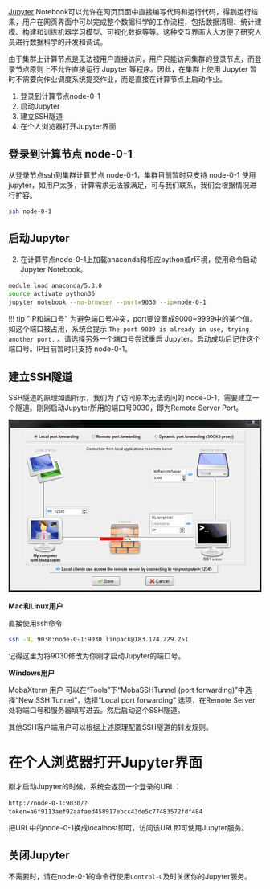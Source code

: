 [Jupyter][1] Notebook可以允许在网页页面中直接编写代码和运行代码，得到运行结果，用户在网页界面中可以完成整个数据科学的工作流程，包括数据清理、统计建模、构建和训练机器学习模型、可视化数据等等。这种交互界面大大方便了研究人员进行数据科学的开发和调试。

由于集群上计算节点是无法被用户直接访问，用户只能访问集群的登录节点，而登录节点原则上不允许直接运行 Jupyter 等程序。因此，在集群上使用 Jupyter 暂时不需要向作业调度系统提交作业，而是直接在计算节点上启动作业。

1. 登录到计算节点node-0-1
2. 启动Jupyter
3. 建立SSH隧道
4. 在个人浏览器打开Jupyter界面

## 登录到计算节点 node-0-1

从登录节点ssh到集群计算节点 node-0-1，集群目前暂时只支持 node-0-1 使用 jupyter，如用户太多，计算需求无法被满足，可与我们联系，我们会根据情况进行扩容。

```bash
ssh node-0-1
```

## 启动Jupyter

2. 在计算节点node-0-1上加载anaconda和相应python或r环境，使用命令启动Jupyter Notebook。

```bash
module load anaconda/5.3.0
source activate python36
jupyter notebook --no-browser --port=9030 --ip=node-0-1
```

!!! tip "IP和端口号"
    为避免端口号冲突，port要设置成9000~9999中的某个值。如这个端口被占用，系统会提示 `The port 9030 is already in use, trying another port.` 。请选择另外一个端口号尝试重启 Jupyter。启动成功后记住这个端口号。IP目前暂时只支持 node-0-1。

## 建立SSH隧道

SSH隧道的原理如图所示，我们为了访问原本无法访问的 node-0-1，需要建立一个隧道。刚刚启动Jupyter所用的端口号9030，即为Remote Server Port。

![SSH隧道](../img/local-port-forwarding.png)

**Mac和Linux用户**

直接使用ssh命令

```bash
ssh -NL 9030:node-0-1:9030 linpack@183.174.229.251
```

记得这里为将9030修改为你刚才启动Jupyter的端口号。

**Windows用户**

MobaXterm 用户 可以在“Tools”下“MobaSSHTunnel (port forwarding)”中选择“New SSH Tunnel”，选择“Local port forwarding” 选项，在Remote Server处将端口号和服务器填写进去。然后启动这个SSH隧道。

其他SSH客户端用户可以根据上述原理配置SSH隧道的转发规则。

# 在个人浏览器打开Jupyter界面

刚才启动Jupyter的时候，系统会返回一个登录的URL：

`http://node-0-1:9030/?token=a6f9113aef92aafaed458917ebcc43de5c77483572fdf484`

把URL中的node-0-1换成localhost即可，访问该URL即可使用Jupyter服务。

## 关闭Jupyter

不需要时，请在node-0-1的命令行使用`Control-C`及时关闭你的Jupyter服务。

[1]: https://jupyter.org/
